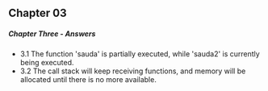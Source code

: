 ## Chapter 03 

##### Chapter Three - Answers

- 3.1 The function 'sauda' is partially executed, while 'sauda2' is currently being executed.  
- 3.2 The call stack will keep receiving functions, and memory will be allocated until there is no more available.
